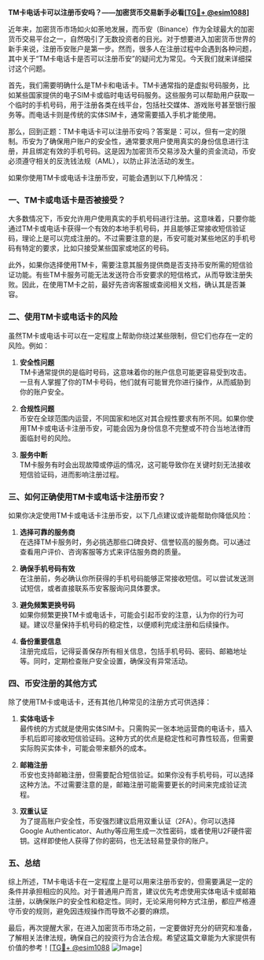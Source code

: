 **TM卡电话卡可以注册币安吗？——加密货币交易新手必看[[TG💪+ @esim1088](https://t.me/s/esim1088)]**

近年来，加密货币市场如火如荼地发展，而币安（Binance）作为全球最大的加密货币交易平台之一，自然吸引了无数投资者的目光。对于想要进入加密货币世界的新手来说，注册币安账户是第一步。然而，很多人在注册过程中会遇到各种问题，其中关于“TM卡电话卡是否可以注册币安”的疑问尤为常见。今天我们就来详细探讨这个问题。

首先，我们需要明确什么是TM卡和电话卡。TM卡通常指的是虚拟号码服务，比如某些国家提供的电子SIM卡或临时电话号码服务。这些服务可以帮助用户获取一个临时的手机号码，用于注册各类在线平台，包括社交媒体、游戏账号甚至银行服务等。而电话卡则是传统的实体SIM卡，通常需要插入手机才能使用。

那么，回到正题：TM卡电话卡可以注册币安吗？答案是：可以，但有一定的限制。币安为了确保用户账户的安全性，通常要求用户使用真实的身份信息进行注册，并且绑定有效的手机号码。这是因为加密货币交易涉及大量的资金流动，币安必须遵守相关的反洗钱法规（AML），以防止非法活动的发生。

如果你使用TM卡或电话卡注册币安，可能会遇到以下几种情况：

### 一、TM卡或电话卡是否被接受？

大多数情况下，币安允许用户使用真实的手机号码进行注册。这意味着，只要你能通过TM卡或电话卡获得一个有效的本地手机号码，并且能够正常接收短信验证码，理论上是可以完成注册的。不过需要注意的是，币安可能对某些地区的手机号码有特定的要求，比如只接受某些国家或地区的号码。

此外，如果你选择使用TM卡，需要注意其服务提供商是否支持币安所需的短信验证功能。有些TM卡服务可能无法发送符合币安要求的短信格式，从而导致注册失败。因此，在使用TM卡之前，最好先咨询客服或查阅相关文档，确认其是否兼容。

### 二、使用TM卡或电话卡的风险

虽然TM卡或电话卡可以在一定程度上帮助你绕过某些限制，但它们也存在一定的风险。例如：

1. **安全性问题**  
   TM卡通常提供的是临时号码，这意味着你的账户信息可能更容易受到攻击。一旦有人掌握了你的TM卡号码，他们就有可能冒充你进行操作，从而威胁到你的账户安全。

2. **合规性问题**  
   币安在全球范围内运营，不同国家和地区对其合规性要求有所不同。如果你使用TM卡或电话卡注册币安，可能会因为身份信息不完整或不符合当地法律而面临封号的风险。

3. **服务中断**  
   TM卡服务有时会出现故障或停运的情况，这可能导致你在关键时刻无法接收短信验证码，进而影响注册过程。

### 三、如何正确使用TM卡或电话卡注册币安？

如果你决定使用TM卡或电话卡注册币安，以下几点建议或许能帮助你降低风险：

1. **选择可靠的服务商**  
   在选择TM卡服务时，务必挑选那些口碑良好、信誉较高的服务商。可以通过查看用户评价、咨询客服等方式来评估服务商的质量。

2. **确保手机号码有效**  
   在注册前，务必确认你所获得的手机号码能够正常接收短信。可以尝试发送测试短信，或者直接联系币安客服询问具体要求。

3. **避免频繁更换号码**  
   如果你频繁更换TM卡或电话卡，可能会引起币安的注意，认为你的行为可疑。建议尽量保持手机号码的稳定性，以便顺利完成注册和后续操作。

4. **备份重要信息**  
   注册完成后，记得妥善保存所有相关信息，包括手机号码、密码、邮箱地址等。同时，定期检查账户安全设置，确保没有异常活动。

### 四、币安注册的其他方式

除了使用TM卡或电话卡，还有其他几种常见的注册方式可供选择：

1. **实体电话卡**  
   最传统的方式就是使用实体SIM卡。只需购买一张本地运营商的电话卡，插入手机后即可接收短信验证码。这种方式的优点是稳定性和可靠性较高，但需要实际购买实体卡，可能会带来额外的成本。

2. **邮箱注册**  
   币安也支持邮箱注册，但需要配合短信验证。如果你没有手机号码，可以选择这种方法。不过需要注意的是，邮箱注册可能需要更长的时间来完成验证流程。

3. **双重认证**  
   为了提高账户安全性，币安强烈建议启用双重认证（2FA）。你可以选择Google Authenticator、Authy等应用生成一次性密码，或者使用U2F硬件密钥。这样即使他人获得了你的密码，也无法轻易登录你的账户。

### 五、总结

综上所述，TM卡电话卡在一定程度上是可以用来注册币安的，但需要满足一定的条件并承担相应的风险。对于普通用户而言，建议优先考虑使用实体电话卡或邮箱注册，以确保账户的安全性和稳定性。同时，无论采用何种方式注册，都应严格遵守币安的规则，避免因违规操作而导致不必要的麻烦。

最后，再次提醒大家，在进入加密货币市场之前，一定要做好充分的研究和准备，了解相关法律法规，确保自己的投资行为合法合规。希望这篇文章能为大家提供有价值的参考！[[TG💪+ @esim1088](https://t.me/s/esim1088) ![Image](https://i.postimg.cc/4NQfJmqS/Snipaste-2025-05-13-00-14-12.png)]